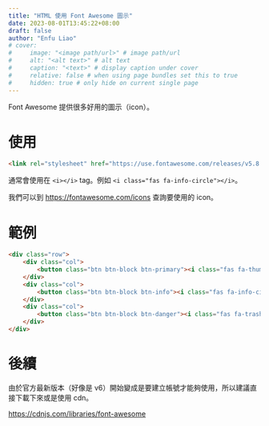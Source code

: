 ```yaml
---
title: "HTML 使用 Font Awesome 圖示"
date: 2023-08-01T13:45:22+08:00
draft: false
author: "Enfu Liao"
# cover:
#     image: "<image path/url>" # image path/url
#     alt: "<alt text>" # alt text
#     caption: "<text>" # display caption under cover
#     relative: false # when using page bundles set this to true
#     hidden: true # only hide on current single page
---
```


Font Awesome 提供很多好用的圖示（icon）。

# 使用

```html
<link rel="stylesheet" href="https://use.fontawesome.com/releases/v5.8.1/css/all.css" integrity="sha384-50oBUHEmvpQ+1lW4y57PTFmhCaXp0ML5d60M1M7uH2+nqUivzIebhndOJK28anvf" crossorigin="anonymous">
```

通常會使用在 `<i></i>` tag。例如 `<i class="fas fa-info-circle"></i>`。

我們可以到 https://fontawesome.com/icons 查詢要使用的 icon。

# 範例

```html
<div class="row">
    <div class="col">
        <button class="btn btn-block btn-primary"><i class="fas fa-thumbs-up"></i> Like</button>
    </div>
    <div class="col">
        <button class="btn btn-block btn-info"><i class="fas fa-info-circle"></i> Info</button>
    </div>
    <div class="col">
        <button class="btn btn-block btn-danger"><i class="fas fa-trash"></i> Delete</button>
    </div>
</div>
```

# 後續

由於官方最新版本（好像是 v6）開始變成是要建立帳號才能夠使用，所以建議直接下載下來或是使用 cdn。

https://cdnjs.com/libraries/font-awesome


